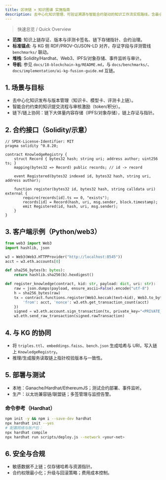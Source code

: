 ```yaml
---
title: 区块链 × 知识图谱 实施指南
description: 去中心化知识管理、可验证溯源与智能合约驱动的知识工作流实现路线，含最小可运行样例与部署要点。
---
```


> 快速总览 / Quick Overview

- **范围**: 知识上链存证、版本与评测卡签名、链下存储指针、合约治理。
- **标准锚点**: 与 KG 侧 RDF/PROV-O/JSON-LD 对齐，存证字段与评测管线 `benchmarks/` 联动。
- **堆栈**: Solidity/Hardhat、Web3、IPFS/对象存储、事件监听与审计。
- **导航**: 参见 `docs/18-blockchain-kg/README.md`，与 `docs/benchmarks/`、`docs/implementation/ai-kg-fusion-guide.md` 互链。

## 1. 场景与目标

- 去中心化知识发布与版本管理（知识卡、模型卡、评测卡上链）。
- 智能合约约束的知识提交流程与审核激励（token/积分）。
- 链下/链上协同：链下大体量内容存储（IPFS/对象存储），链上存证与指针。

## 2. 合约接口（Solidity/示意）

```solidity
// SPDX-License-Identifier: MIT
pragma solidity ^0.8.20;

contract KnowledgeRegistry {
    struct Record { bytes32 hash; string uri; address author; uint256 ts; }
    mapping(bytes32 => Record) public records; // id -> record

    event Registered(bytes32 indexed id, bytes32 hash, string uri, address author);

    function register(bytes32 id, bytes32 hash, string calldata uri) external {
        require(records[id].ts == 0, "exists");
        records[id] = Record(hash, uri, msg.sender, block.timestamp);
        emit Registered(id, hash, uri, msg.sender);
    }
}
```

## 3. 客户端示例（Python/web3）

```python
from web3 import Web3
import hashlib, json

w3 = Web3(Web3.HTTPProvider("http://localhost:8545"))
acct = w3.eth.accounts[0]

def sha256_bytes(b: bytes):
    return hashlib.sha256(b).hexdigest()

def register_knowledge(contract, kid: str, payload: dict, uri: str):
    raw = json.dumps(payload, ensure_ascii=False).encode("utf-8")
    h = sha256_bytes(raw)
    tx = contract.functions.register(Web3.keccak(text=kid), Web3.to_bytes(hexstr=h), uri).build_transaction({
        'from': acct, 'nonce': w3.eth.get_transaction_count(acct)
    })
    signed = w3.eth.account.sign_transaction(tx, private_key="<PRIVATE_KEY>")
    w3.eth.send_raw_transaction(signed.rawTransaction)
```

## 4. 与 KG 的协同

- 将 `triples.ttl`、`embeddings.faiss`、`bench.json` 生成哈希与 URI，写入链上 `KnowledgeRegistry`。
- 推理/生成服务读取链上指针校验版本与一致性。

## 5. 部署与测试

- 本地：Ganache/Hardhat/EthereumJS；测试合约部署、事件监听。
- 生产：以太坊兼容链/联盟链；多签管理与监控告警。

### 命令参考（Hardhat）

```bash
npm init -y && npm i --save-dev hardhat
npx hardhat init --yes
# 配置网络与账户后：
npx hardhat compile
npx hardhat run scripts/deploy.js --network <your-net>
```

## 6. 安全与合规

- 敏感数据不上链；仅存储哈希与资源指针。
- 合约权限最小化；升级与回滚策略；费用成本控制。
